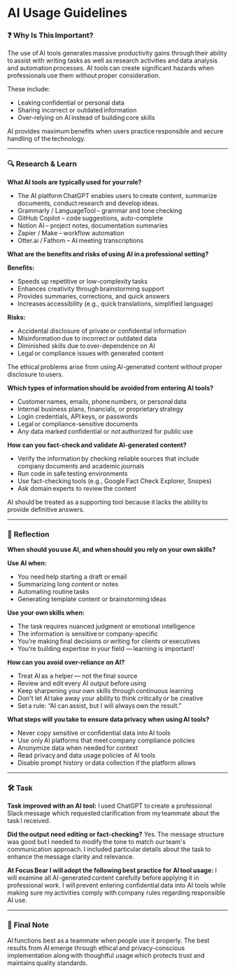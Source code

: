 # AI Usage Guidelines

### ❓ **Why Is This Important?**

The use of AI tools generates massive productivity gains through their ability to assist with writing tasks as well as research activities and data analysis and automation processes. AI tools can create significant hazards when professionals use them without proper consideration.

These include:

- Leaking confidential or personal data
- Sharing incorrect or outdated information
- Over-relying on AI instead of building core skills

AI provides maximum benefits when users practice responsible and secure handling of the technology.

---

### 🔍 **Research & Learn**

**What AI tools are typically used for your role?**

- The AI platform ChatGPT enables users to create content, summarize documents, conduct research and develop ideas.
- Grammarly / LanguageTool – grammar and tone checking
- GitHub Copilot – code suggestions, auto-complete
- Notion AI – project notes, documentation summaries
- Zapier / Make – workflow automation
- Otter.ai / Fathom – AI meeting transcriptions

**What are the benefits and risks of using AI in a professional setting?**

**Benefits:**

- Speeds up repetitive or low-complexity tasks
- Enhances creativity through brainstorming support
- Provides summaries, corrections, and quick answers
- Increases accessibility (e.g., quick translations, simplified language)

**Risks:**

- Accidental disclosure of private or confidential information
- Misinformation due to incorrect or outdated data
- Diminished skills due to over-dependence on AI
- Legal or compliance issues with generated content

The ethical problems arise from using AI-generated content without proper disclosure to users.

**Which types of information should be avoided from entering AI tools?**

- Customer names, emails, phone numbers, or personal data
- Internal business plans, financials, or proprietary strategy
- Login credentials, API keys, or passwords
- Legal or compliance-sensitive documents
- Any data marked confidential or not authorized for public use

**How can you fact-check and validate AI-generated content?**

- Verify the information by checking reliable sources that include company documents and academic journals
- Run code in safe testing environments
- Use fact-checking tools (e.g., Google Fact Check Explorer, Snopes)
- Ask domain experts to review the content

AI should be treated as a supporting tool because it lacks the ability to provide definitive answers.

---

### 📝 **Reflection**

**When should you use AI, and when should you rely on your own skills?**

**Use AI when:**

- You need help starting a draft or email
- Summarizing long content or notes
- Automating routine tasks
- Generating template content or brainstorming ideas

**Use your own skills when:**

- The task requires nuanced judgment or emotional intelligence
- The information is sensitive or company-specific
- You’re making final decisions or writing for clients or executives
- You’re building expertise in your field — learning is important!

**How can you avoid over-reliance on AI?**

- Treat AI as a helper — not the final source
- Review and edit every AI output before using
- Keep sharpening your own skills through continuous learning
- Don't let AI take away your ability to think critically or be creative
- Set a rule: “AI can assist, but I will always own the result.”

**What steps will you take to ensure data privacy when using AI tools?**

- Never copy sensitive or confidential data into AI tools
- Use only AI platforms that meet company compliance policies
- Anonymize data when needed for context
- Read privacy and data usage policies of AI tools
- Disable prompt history or data collection if the platform allows

---

### 🛠️ Task

**Task improved with an AI tool:**
I used ChatGPT to create a professional Slack message which requested clarification from my teammate about the task I received.

**Did the output need editing or fact-checking?**
Yes. The message structure was good but I needed to modify the tone to match our team's communication approach. I included particular details about the task to enhance the message clarity and relevance.

**At Focus Bear I will adopt the following best practice for AI tool usage:**
I will examine all AI-generated content carefully before applying it in professional work. I will prevent entering confidential data into AI tools while making sure my activities comply with company rules regarding responsible AI use.

---

### 📌 **Final Note**

AI functions best as a teammate when people use it properly. The best results from AI emerge through ethical and privacy-conscious implementation along with thoughtful usage which protects trust and maintains quality standards.
